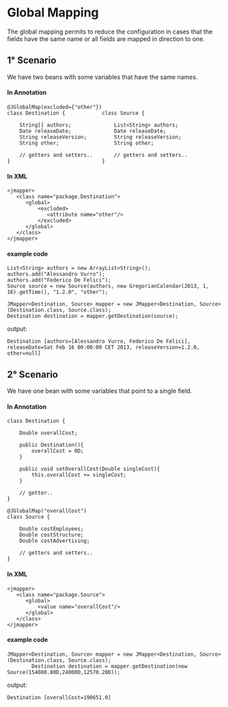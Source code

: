 # Global Mapping #

The global mapping permits to reduce the configuration in cases that  the fields have the same name or all fields are mapped in direction to one.

## 1° Scenario ##

We have two beans with some variables that have the same names.

#### In Annotation ####
```
@JGlobalMap(excluded={"other"})
class Destination {            class Source {

    String[] authors;              List<String> authors;  
    Date releaseDate;              Date releaseDate;
    String releaseVersion;         String releaseVersion;
    String other;                  String other;

    // getters and setters..       // getters and setters..
}                              }
```
#### In XML ####
```
<jmapper>
   <class name="package.Destination">
      <global>
          <excluded>
             <attribute name="other"/>
          </excluded>
      </global>
   </class>
</jmapper>
```
#### example code ####
```
List<String> authors = new ArrayList<String>();
authors.add("Alessandro Vurro");
authors.add("Federico De Felici");
Source source = new Source(authors, new GregorianCalendar(2013, 1, 16).getTime(), "1.2.0", "other");

JMapper<Destination, Source> mapper = new JMapper<Destination, Source>(Destination.class, Source.class);
Destination destination = mapper.getDestination(source);
```
output:
```
Destination [authors=[Alessandro Vurro, Federico De Felici], releaseDate=Sat Feb 16 00:00:00 CET 2013, releaseVersion=1.2.0, other=null]
```

## 2° Scenario ##

We have one bean with some variables that point to a single field.

#### In Annotation ####
```
class Destination {

    Double overallCost;

    public Destination(){
        overallCost = 0D;
    }

    public void setOverallCost(Double singleCost){
        this.overallCost += singleCost;
    }

    // getter..                                   
}

@JGlobalMap("overallCost")
class Source {
  
    Double costEmployees;
    Double costStructure;
    Double costAdvertising;

    // getters and setters..                                   
}
```
#### In XML ####
```
<jmapper>
   <class name="package.Source">
      <global>
          <value name="overallCost"/>
      </global>
   </class>
</jmapper>
```
#### example code ####
```
JMapper<Destination, Source> mapper = new JMapper<Destination, Source>(Destination.class, Source.class);
		Destination destination = mapper.getDestination(new Source(154080.80D,24000D,12570.20D));
```
output:
```
Destination [overallCost=190651.0]
```